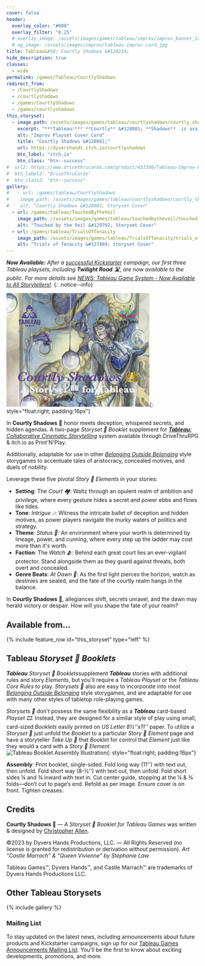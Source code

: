 ```yaml
---
cover: false
header:
  overlay_color: "#000"
  overlay_filter: "0.25"
  # overlay_image: /assets/images/games/tableau/improv/improv_banner_1280_360.jpg
  # og_image: /assets/images/improv/tableau-improv-card.jpg
title: Tableau&#58; Courtly Shadows &#128214;
hide_description: true
classes:
  - wide
permalink: /games/Tableau/CourtlyShadows
redirect_from:
  - /CourtlyShadows
  - /courtlyshadows
  - /games/CourtlyShadows
  - /games/courtlyshadows
this_storyset:
  - image_path: /assets/images/games/tableau/courtlyshadows/courtly_shadows_storyset_cover_630_500.jpg
    excerpt: "***Tableau:*** **Courtly** &#128081; **Shadows**  is available as a **Storyset** &#128214; **Booklet** from: "
    alt: "Improv Playset Cover Card"
    title: "Courtly Shadows &#128081;"
    url: https://dyvershands.itch.io/courtlyshadows
    btn_label: "itch.io"
    btn_class: "btn--success"
#  url2: https://www.drivethrucards.com/product/433380/Tableau-Improv-Playset-Just-the-Cards-Edition?src=dhwebsite
#  btn_label2: "DriveThruCards"
#  btn_class2: "btn--success"
gallery:
#   - url: /games/tableau/CourtlyShadows
#    image_path: /assets/images/games/tableau/courtlyshadows/courtly_shadows_storyset_cover_375_298.jpg.jpg
#    alt: "Courtly Shadows &#128081; Storyset Cover"
  - url: /games/tableau/TouchedByTheVeil
    image_path: //assets/images/games/tableau/touchedbytheveil/touched_by_the_veil_storyset_cover_375_298.jpg.jpg
    alt: "Touched by the Veil &#129702; Storyset Cover"
  - url: /games/tableau/TrialsOfTenacity
    image_path: /assets/images/games/tableau/TrialsOfTenacity/trials_of_tenacity_storyset_cover_630_500.jpg
    alt: "Trials of Tenacity &#127869; Storyset Cover"
---
```


_**Now Available:** After a [successful Kickstarter](/news/Tableau-Kickstarter-Success/) campaign, our first three Tableau playsets, including **Twilight Road** 🛣, are now available to the public. For more details see [NEWS: Tableau Game System - Now Available to All Storytellers!](/news/Tableau-Now_Available_to_All/)._
{: .notice--info}

![Courtly Shadows &#128214; Storyset Cover](/assets/images/games/tableau/courtlyshadows/courtly_shadows_storyset_cover_375_298.jpg){: style="float:right; padding:16px"}

In **Courtly Shadows** 👑 honor meets deception, whispered secrets, and hidden agendas. A two-page _Storyset 📖 Booklet_ supplement for [***Tableau:*** _Collaborative Cinematic Storytelling_](https://www.dyvershands.com/games/Tableau/) system available through DriveThruRPG & itch.io as Print'N'Play.

Additionally, adaptable for use in other _[Belonging Outside Belonging](https://itch.io/physical-games/tag-belonging-outside-belonging)​_ style storygames to accentuate tales of aristocracy, concealed motives, and duels of nobility.

Leverage these five pivotal _Story 📖 Elements_ in your stories:

* **Setting**: The _Court 🏘️_: Waltz through an opulent realm of ambition and privilege, where every gesture hides a secret and power ebbs and flows like tides.
* **Tone**: _Intrigue 🎶_: Witness the intricate ballet of deception and hidden motives, as power players navigate the murky waters of politics and strategy.
* **Theme**: _Status 💢_: An environment where your worth is determined by lineage, power, and cunning, where every step up the ladder may cost more than it's worth.
* **Faction**: The _Watch 🫂_: Behind each great court lies an ever-vigilant protector. Stand alongside them as they guard against threats, both overt and concealed.
* **Genre Beats**: _At Dawn 🥁_: As the first light pierces the horizon, watch as destinies are sealed, and the fate of the courtly realm hangs in the balance.

In **Courtly Shadows** 👑, allegiances shift, secrets unravel, and the dawn may herald victory or despair. How will you shape the fate of your realm?

## Available from… 

{% include feature_row id="this_storyset" type="left" %}

## Tableau _Storyset 📖 Booklets_

_**Tableau**_ _Storyset 📖 Booklets_ ​supplement _**Tableau**_ stories with additional rules and story _Elements_, but you'll require a _Tableau Playset_ or the _Tableau Core Rules_ to play. _Storysets 📖_​ also are easy to incorporate into most _[Belonging Outside Belonging](https://itch.io/physical-games/tag-belonging-outside-belonging)​_ style storygames, and are adaptable for use with many other styles of tabletop role-playing games.​​

_Storysets 📖_​ don't possess the same flexibility as a _**Tableau**_ card-based _Playset 🎞_. Instead, they are designed for a similar style of play using small, card-sized _Booklets_ easily printed on _US Letter 8½''x11''_ paper. To utilize a _Storyset 📖_​ just unfold the _Booklet_ to a particular _Story 📖 Element_ page and have a storyteller _Take Up 🫰_ that _Booklet_ for control that _Element_ just like they would a card with a _Story 📖 Element_. ![Tableau Booklet Assembly Illustration](/assets/images/games/tableau/booklet_assembly_illustration_375 _292.png){: style="float:right; padding:16px"}

**Assembly**: Print booklet, single-sided. Fold long way (11'') with text out, then unfold. Fold short way (8-½'') with text out, then unfold. Fold short sides ¼ and ¾ inward with text in. Cut center guide, stopping at the ¼ & ¾ folds—don’t cut to page‘s end. Refold as per image. Ensure cover is on front. Tighten creases.

## Credits

**Courtly Shadows 👑** — _A Storyset 📖 Booklet for Tableau Games_ was written & designed by [Christopher Allen](mailto:ChristopherA@DyversHands.com).

©2023 by Dyvers Hands Productions, LLC. — All Rights Reserved (no license is granted for redistribution or derivation without permission). _Art “Castle Marrach” & “Queen Vivienne” by Stephanie Law._

Tableau Games™, Dyvers Hands™, and Castle Marrach™ are trademarks of Dyvers Hands Productions LLC.

## Other Tableau Storysets

{% include gallery %}

### Mailing List

To stay updated on the latest news, including announcements about future products and Kickstarter campaigns, sign up for our [Tableau Games Announcements Mailing List](/Subscribe). You'll be the first to know about exciting developments, promotions, and more.
